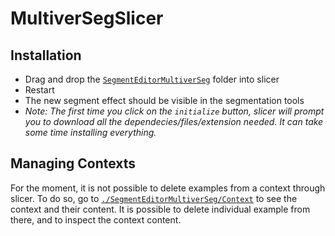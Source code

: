 # MultiverSegSlicer

## Installation

- Drag and drop the [`SegmentEditorMultiverSeg`](./SegmentEditorMultiverSeg) folder into slicer
- Restart
- The new segment effect should be visible in the segmentation tools
- _Note: The first time you click on the `initialize` button, slicer will prompt you to download all the dependecies/files/extension needed. It can take some time installing everything._

## Managing Contexts

For the moment, it is not possible to delete examples from a context through slicer.
To do so, go to [`./SegmentEditorMultiverSeg/Context`](./SegmentEditorMultiverSeg/Context)
to see the context and their content. It is possible to delete individual example from there, and to inspect the context content.